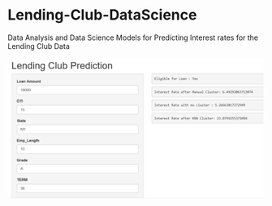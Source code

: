 # Lending-Club-DataScience
Data Analysis and Data Science Models for Predicting Interest rates for the Lending Club Data


![Alt tag](https://github.com/bajajsweta/Lending-Club-DataScience/blob/master/Unsupervised%20Learning/Lending%20Club%20screenshots/Lending%20Club%20Part%202%20Screenshots/LendingClubPrototype.PNG)

